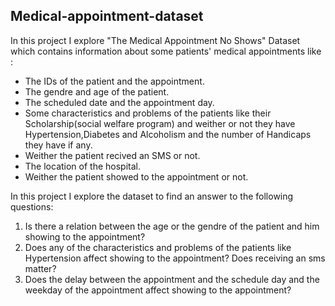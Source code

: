 ## Medical-appointment-dataset
In this project I explore "The Medical Appointment No Shows" Dataset which contains information about some patients' medical appointments like :
* The IDs of the patient and the appointment.
* The gendre and age of the patient.
* The scheduled date and the appointment day.
* Some characteristics and problems of the patients like their Scholarship(social welfare program) and weither or not they have Hypertension,Diabetes and Alcoholism and the number of Handicaps they have if any.
* Weither the patient recived an SMS or not.
* The location of the hospital.
* Weither the patient showed to the appointment or not.

In this project I explore the dataset to find an answer to the following questions:
1. Is there a relation between the age or the gendre of the patient and him showing to the appointment?
2. Does any of the characteristics and problems of the patients like Hypertension affect showing to the appointment? Does receiving an sms matter?
3. Does the delay between the appointment and the schedule day and the weekday of the appointment affect showing to the appointment?




